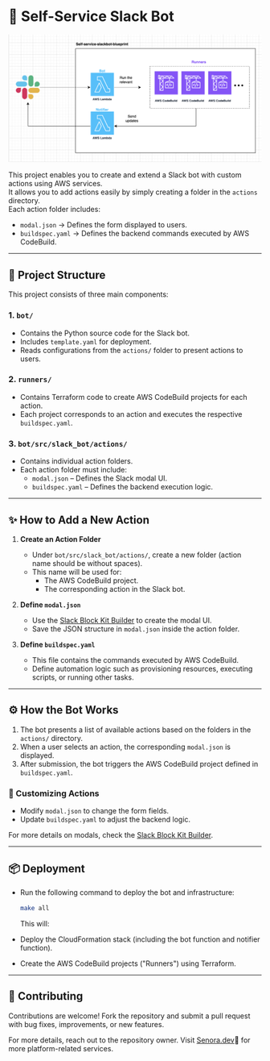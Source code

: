 # 🤖 Self-Service Slack Bot

![Architecture](assets/architecture.png)  

This project enables you to create and extend a Slack bot with custom actions using AWS services.  
It allows you to add actions easily by simply creating a folder in the `actions` directory.  
Each action folder includes:  
- `modal.json` → Defines the form displayed to users.  
- `buildspec.yaml` → Defines the backend commands executed by AWS CodeBuild.  

---

## 📁 Project Structure

This project consists of three main components:

### 1. `bot/`
- Contains the Python source code for the Slack bot.
- Includes `template.yaml` for deployment.
- Reads configurations from the `actions/` folder to present actions to users.

### 2. `runners/`
- Contains Terraform code to create AWS CodeBuild projects for each action.
- Each project corresponds to an action and executes the respective `buildspec.yaml`.

### 3. `bot/src/slack_bot/actions/`
- Contains individual action folders.
- Each action folder must include:  
  - `modal.json` – Defines the Slack modal UI.  
  - `buildspec.yaml` – Defines the backend execution logic.

---

## ✨ How to Add a New Action

1. **Create an Action Folder**  
   - Under `bot/src/slack_bot/actions/`, create a new folder (action name should be without spaces).
   - This name will be used for:
     - The AWS CodeBuild project.
     - The corresponding action in the Slack bot.

2. **Define `modal.json`**  
   - Use the [Slack Block Kit Builder](https://api.slack.com/tools/block-kit-builder) to create the modal UI.  
   - Save the JSON structure in `modal.json` inside the action folder.

3. **Define `buildspec.yaml`**  
   - This file contains the commands executed by AWS CodeBuild.  
   - Define automation logic such as provisioning resources, executing scripts, or running other tasks.

---

## ⚙️ How the Bot Works

1. The bot presents a list of available actions based on the folders in the `actions/` directory.
2. When a user selects an action, the corresponding `modal.json` is displayed.
3. After submission, the bot triggers the AWS CodeBuild project defined in `buildspec.yaml`.

### 🔧 Customizing Actions
- Modify `modal.json` to change the form fields.
- Update `buildspec.yaml` to adjust the backend logic.

For more details on modals, check the [Slack Block Kit Builder](https://api.slack.com/tools/block-kit-builder).

---

## 📦 Deployment

- Run the following command to deploy the bot and infrastructure:  
  ```sh
  make all
  ```
  This will:

 - Deploy the CloudFormation stack (including the bot function and notifier function).
 - Create the AWS CodeBuild projects ("Runners") using Terraform.

---

## 🤝 Contributing
Contributions are welcome!
Fork the repository and submit a pull request with bug fixes, improvements, or new features.

For more details, reach out to the repository owner.
Visit [Senora.dev](https://Senora.dev)💜 for more platform-related services.
